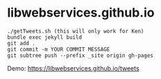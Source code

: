 # libwebservices.github.io

```
./getTweets.sh (this will only work for Ken)
bundle exec jekyll build
git add .
git commit -m YOUR COMMIT MESSAGE
git subtree push --prefix _site origin gh-pages
```

Demo:
https://libwebservices.github.io/tweets
